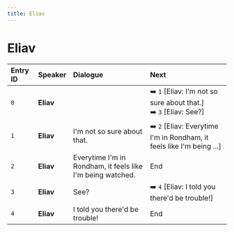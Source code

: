 ```yaml
---
title: Eliav
---
```


# Eliav


| Entry ID | Speaker | Dialogue | Next |
| :------- | :------ | :------- | :------------ |
| `0` | **Eliav** |  | ➡️ `1` \[Eliav: I'm not so sure about that\.\]<br>➡️ `3` \[Eliav: See?\] |
| `1` | **Eliav** | I'm not so sure about that\. | ➡️ `2` \[Eliav: Everytime I'm in Rondham, it feels like I'm being \.\.\.\] |
| `2` | **Eliav** | Everytime I'm in Rondham, it feels like I'm being watched\. | End |
| `3` | **Eliav** | See? | ➡️ `4` \[Eliav: I told you there'd be trouble\!\] |
| `4` | **Eliav** | I told you there'd be trouble\! | End |
